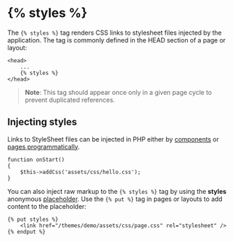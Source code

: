 # {% styles %}

The `{% styles %}` tag renders CSS links to stylesheet files injected by the application. The tag is commonly defined in the HEAD section of a page or layout:

    <head>
        ...
        {% styles %}
    </head>

> **Note**: This tag should appear once only in a given page cycle to prevent duplicated references.

## Injecting styles

Links to StyleSheet files can be injected in PHP either by [components](../plugin/components.md#injecting-page-assets-with-components) or [pages programmatically](../cms/pages.md#injecting-page-assets-programmatically).

    function onStart()
    {
        $this->addCss('assets/css/hello.css');
    }

You can also inject raw markup to the `{% styles %}` tag by using the **styles** anonymous [placeholder](../cms/layouts.md#placeholders). Use the `{% put %}` tag in pages or layouts to add content to the placeholder:

    {% put styles %}
        <link href="/themes/demo/assets/css/page.css" rel="stylesheet" />
    {% endput %}
